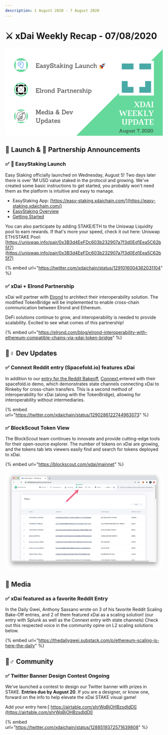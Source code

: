 ```yaml
---
description: 1 August 2020 - 7 August 2020
---
```


# ⚔️ xDai Weekly Recap - 07/08/2020

![](<../../../../.gitbook/assets/Green and Black Modern Sales Marketing Presentation (40).png>)

## 🚀 Launch & 🤝 Partnership Announcements

### ✅ 🎉 EasyStaking Launch

Easy Staking officially launched on Wednesday, August 5! Two days later there is over 1M USD value staked in the protocol and growing. We've created some basic instructions to get started, you probably won't need them as the platform is intuitive and easy to manage.

* EasyStaking App: [https://easy-staking.xdaichain.com/](https://easy-staking.xdaichain.com/)
* [EasyStaking Overview](../../../../for-stakers/staking-with-gno-on-the-gnosis-beacon-chain/stake-token/easy-staking/)
* [Getting Started](../../../../for-stakers/staking-with-gno-on-the-gnosis-beacon-chain/stake-token/easy-staking/instructions/)

You can also participate by adding STAKE/ETH to the Uniswap Liquidity pool to earn rewards. If that's more your speed, check it out here: Uniswap ETH/STAKE Pool: [https://uniswap.info/pair/0x3B3d4EeFDc603b232907a7f3d0Ed1Eea5C62b5f7](https://uniswap.info/pair/0x3B3d4EeFDc603b232907a7f3d0Ed1Eea5C62b5f7)

{% embed url="https://twitter.com/xdaichain/status/1291016004362031104" %}

### ✅ xDai + Elrond Partnership

xDai will partner with [Elrond](https://elrond.com/) to architect their interoperability solution. The modified TokenBridge will be implemented to enable cross-chain communication between Elrond and Ethereum.

DeFi solutions continue to grow, and interoperability is needed to provide scalability. Excited to see what comes of this partnership!

{% embed url="https://elrond.com/blog/elrond-interoperability-with-ethereum-compatible-chains-via-xdai-token-bridge" %}

## 👷♀ Dev Updates

### ✅ Connext Reddit entry (Spacefold.io) features xDai

In addition to our [entry for the Reddit Bakeoff](https://challenge.xdaichain.com/), [Connext ](https://connext.network/)entered with their spacefold.io demo, which demonstrates state channels connecting xDai to Rinkeby for cross-chain transfers. This is a second method of interoperability for xDai (along with the TokenBridge), allowing for interoperability without intermediaries.

{% embed url="https://twitter.com/xdaichain/status/1290286122744963073" %}

### ✅ BlockScout Token View

The BlockScout team continues to innovate and provide cutting-edge tools for their open-source explorer. The number of tokens on xDai are growing, and the tokens tab lets viewers easily find and search for tokens deployed to xDai.

{% embed url="https://blockscout.com/xdai/mainnet" %}

![](<../../../../.gitbook/assets/blockscout (1).png>)

## 📰 Media

### ✅ xDai featured as a favorite Reddit Entry

In the Daily Gwei, Anthony Sassano wrote on 3 of his favorite Reddit Scaling Bake-Off entries, and 2 of them featured xDai as a scaling solution! (our entry with Splunk as well as the Connext entry with state channels) Check out this respected voice in the community opine on L2 scaling solutions below.

{% embed url="https://thedailygwei.substack.com/p/ethereum-scaling-is-here-the-daily" %}

## 🦸♂ Community

### ✅ Twitter Banner Design Contest Ongoing

We’ve launched a contest to design our Twitter banner with prizes in STAKE. **Entries due by August 20**. If you are a designer, or know one, forward on the info to help elevate the xDai STAKE visual game!

Add your entry here:[ https://airtable.com/shrWqBjOHBzsdIdDI](https://airtable.com/shrWqBjOHBzsdIdDI)

{% embed url="https://twitter.com/xdaichain/status/1288519372571639808" %}

